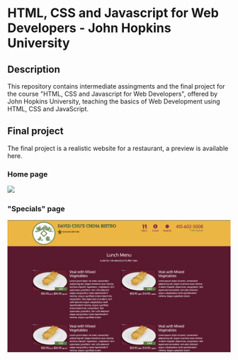 # HTML, CSS and Javascript for Web Developers - John Hopkins University

## Description
This repository contains intermediate assingments and the final project for the course "HTML, CSS and Javascript for Web Developers", offered by John Hopkins University, teaching the basics of Web Development using HTML, CSS and JavaScript.  

## Final project
The final project is a realistic website for a restaurant, a preview is available here.

### Home page 
<img src="https://github.com/kevinziroldi/html-css-javascript-johns-hopkins-university/blob/main/restaurant-site/demo_img/home.png">

### "Specials" page 
<img src="https://github.com/kevinziroldi/html-css-javascript-johns-hopkins-university/blob/main/restaurant-site/demo_img/special.png">
